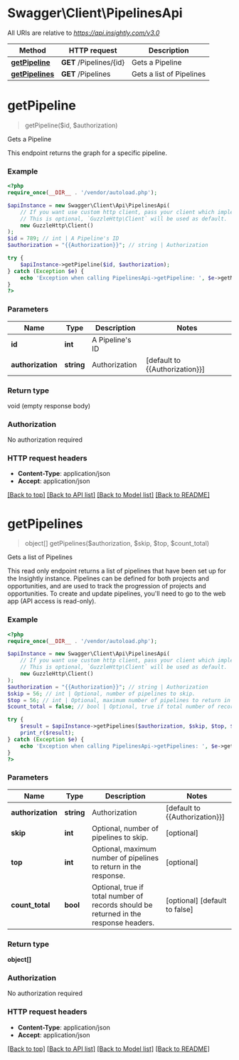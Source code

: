 # Swagger\Client\PipelinesApi

All URIs are relative to *https://api.insightly.com/v3.0*

Method | HTTP request | Description
------------- | ------------- | -------------
[**getPipeline**](PipelinesApi.md#getPipeline) | **GET** /Pipelines/{id} | Gets a Pipeline
[**getPipelines**](PipelinesApi.md#getPipelines) | **GET** /Pipelines | Gets a list of Pipelines


# **getPipeline**
> getPipeline($id, $authorization)

Gets a Pipeline

This endpoint returns the graph for a specific pipeline.

### Example
```php
<?php
require_once(__DIR__ . '/vendor/autoload.php');

$apiInstance = new Swagger\Client\Api\PipelinesApi(
    // If you want use custom http client, pass your client which implements `GuzzleHttp\ClientInterface`.
    // This is optional, `GuzzleHttp\Client` will be used as default.
    new GuzzleHttp\Client()
);
$id = 789; // int | A Pipeline's ID
$authorization = "{{Authorization}}"; // string | Authorization

try {
    $apiInstance->getPipeline($id, $authorization);
} catch (Exception $e) {
    echo 'Exception when calling PipelinesApi->getPipeline: ', $e->getMessage(), PHP_EOL;
}
?>
```

### Parameters

Name | Type | Description  | Notes
------------- | ------------- | ------------- | -------------
 **id** | **int**| A Pipeline&#39;s ID |
 **authorization** | **string**| Authorization | [default to {{Authorization}}]

### Return type

void (empty response body)

### Authorization

No authorization required

### HTTP request headers

 - **Content-Type**: application/json
 - **Accept**: application/json

[[Back to top]](#) [[Back to API list]](../../README.md#documentation-for-api-endpoints) [[Back to Model list]](../../README.md#documentation-for-models) [[Back to README]](../../README.md)

# **getPipelines**
> object[] getPipelines($authorization, $skip, $top, $count_total)

Gets a list of Pipelines

This read only endpoint returns a list of pipelines that have been set up for the Insightly instance.            Pipelines can be defined for both projects and opportunities, and are used to track the progression of projects and opportunities.            To create and update pipelines, you'll need to go to the web app (API access is read-only).

### Example
```php
<?php
require_once(__DIR__ . '/vendor/autoload.php');

$apiInstance = new Swagger\Client\Api\PipelinesApi(
    // If you want use custom http client, pass your client which implements `GuzzleHttp\ClientInterface`.
    // This is optional, `GuzzleHttp\Client` will be used as default.
    new GuzzleHttp\Client()
);
$authorization = "{{Authorization}}"; // string | Authorization
$skip = 56; // int | Optional, number of pipelines to skip.
$top = 56; // int | Optional, maximum number of pipelines to return in the response.
$count_total = false; // bool | Optional, true if total number of records should be returned in the response headers.

try {
    $result = $apiInstance->getPipelines($authorization, $skip, $top, $count_total);
    print_r($result);
} catch (Exception $e) {
    echo 'Exception when calling PipelinesApi->getPipelines: ', $e->getMessage(), PHP_EOL;
}
?>
```

### Parameters

Name | Type | Description  | Notes
------------- | ------------- | ------------- | -------------
 **authorization** | **string**| Authorization | [default to {{Authorization}}]
 **skip** | **int**| Optional, number of pipelines to skip. | [optional]
 **top** | **int**| Optional, maximum number of pipelines to return in the response. | [optional]
 **count_total** | **bool**| Optional, true if total number of records should be returned in the response headers. | [optional] [default to false]

### Return type

**object[]**

### Authorization

No authorization required

### HTTP request headers

 - **Content-Type**: application/json
 - **Accept**: application/json

[[Back to top]](#) [[Back to API list]](../../README.md#documentation-for-api-endpoints) [[Back to Model list]](../../README.md#documentation-for-models) [[Back to README]](../../README.md)

